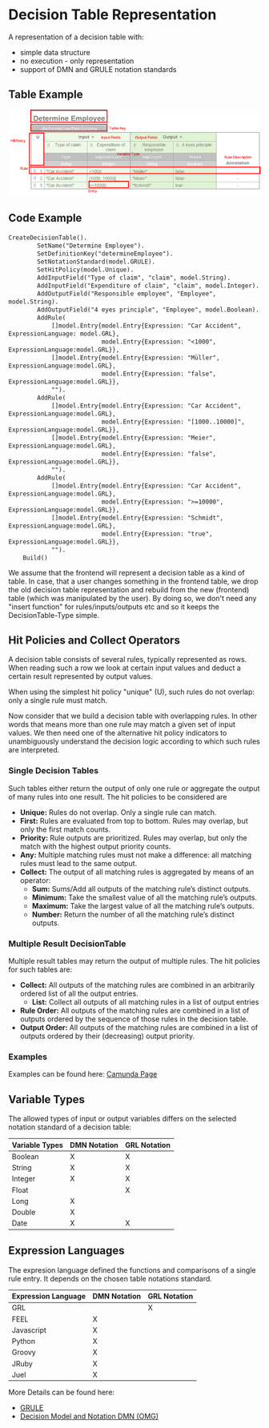 # Decision Table Representation
A representation of a decision table with: 
* simple data structure
* no execution - only representation
* support of DMN and GRULE notation standards

## Table Example
![Image of Decision Table](img.png)

## Code Example
```
CreateDecisionTable().
		SetName("Determine Employee").
		SetDefinitionKey("determineEmployee").
		SetNotationStandard(model.GRULE).
		SetHitPolicy(model.Unique).
		AddInputField("Type of claim", "claim", model.String).
		AddInputField("Expenditure of claim", "claim", model.Integer).
		AddOutputField("Responsible employee", "Employee", model.String).
		AddOutputField("4 eyes principle", "Employee", model.Boolean).
		AddRule(
			[]model.Entry{model.Entry{Expression: "Car Accident", ExpressionLanguage: model.GRL},
				          model.Entry{Expression: "<1000", ExpressionLanguage:model.GRL}},
			[]model.Entry{model.Entry{Expression: "Müller", ExpressionLanguage:model.GRL},
				          model.Entry{Expression: "false", ExpressionLanguage:model.GRL}},
			"").
		AddRule(
			[]model.Entry{model.Entry{Expression: "Car Accident", ExpressionLanguage:model.GRL},
				          model.Entry{Expression: "[1000..10000]", ExpressionLanguage:model.GRL}},
			[]model.Entry{model.Entry{Expression: "Meier", ExpressionLanguage:model.GRL},
				          model.Entry{Expression: "false", ExpressionLanguage:model.GRL}},
			"").
		AddRule(
			[]model.Entry{model.Entry{Expression: "Car Accident", ExpressionLanguage:model.GRL},
				          model.Entry{Expression: ">=10000", ExpressionLanguage:model.GRL}},
			[]model.Entry{model.Entry{Expression: "Schmidt", ExpressionLanguage:model.GRL},
				          model.Entry{Expression: "true", ExpressionLanguage:model.GRL}},
			"").
	Build()
```

We assume that the frontend will represent a decision table as a kind of table. In case, that a user changes something in the frontend table, we drop the old decision table representation and rebuild from the new 
(frontend) table (which was manipulated by the user). By doing so, we don't need any "insert function" for rules/inputs/outputs etc and so it keeps the DecisionTable-Type simple. 

## Hit Policies and Collect Operators
A decision table consists of several rules, typically represented as rows. When reading such a row we look at certain input values and deduct a certain result represented by output values. 

When using the simplest hit policy "unique" (U), such rules do not overlap: only a single rule must match. 

Now consider that we build a decision table with overlapping rules. In other words that means more than one rule may match a given set of input values. We then need one of the alternative hit policy indicators to unambiguously understand the decision logic according to which such rules are interpreted.

### Single Decision Tables 
Such tables either return the output of only one rule or aggregate the output of many rules into one result. The hit policies to be considered are
* **Unique:** Rules do not overlap. Only a single rule can match.
* **First:** Rules are evaluated from top to bottom. Rules may overlap, but only the first match counts.
* **Priority:** Rule outputs are prioritized. Rules may overlap, but only the match with the highest output priority counts.
* **Any:** Multiple matching rules must not make a difference: all matching rules must lead to the same output.
* **Collect:** The output of all matching rules is aggregated by means of an operator:
    * **Sum:** Sums/Add all outputs of the matching rule’s distinct outputs.
    * **Minimum:** Take the smallest value of all the matching rule’s outputs.
    * **Maximum:** Take the largest value of all the matching rule’s outputs.
    * **Number:** Return the number of all the matching rule’s distinct outputs. 

### Multiple Result DecisionTable
Multiple result tables may return the output of multiple rules. The hit policies for such tables are:

* **Collect:** All outputs of the matching rules are combined in an arbitrarily ordered list of all the output entries.
  * **List:** Collect all outputs of all matching rules in a list of output entries
* **Rule Order:** All outputs of the matching rules are combined in a list of outputs ordered by the sequence of those rules in the decision table.
* **Output Order:** All outputs of the matching rules are combined in a list of outputs ordered by their (decreasing) output priority.

### Examples
Examples can be found here: [Camunda Page](https://camunda.com/best-practices/choosing-the-dmn-hit-policy/#_knowing_the_dmn_hit_policy_strong_basics_strong)

## Variable Types
The allowed types of input or output variables differs on the selected notation standard of a decision table:

Variable Types | DMN Notation | GRL Notation
------------ | ---------------|--------------
Boolean|X|X
String|X|X
Integer|X|X
Float||X   
Long|X|    
Double|X|  
Date|X|X    

## Expression Languages
The expresion language defined the functions and comparisons of a single rule entry. It depends on the chosen table notations standard.

Expression Language | DMN Notation | GRL Notation   
------------ | ---------------|--------------  	
GRL| |X
FEEL|X|       
Javascript|X|
Python|X|     
Groovy|X|     
JRuby|X|      
Juel|X|       
       
More Details can be found here:
* [GRULE](http://hyperjumptech.viewdocs.io/grule-rule-engine/GRL_en/)
* [Decision Model and Notation DMN (OMG)](https://www.omg.org/spec/DMN/1.2/PDF)
